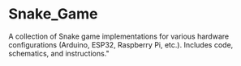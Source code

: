 # Snake_Game
 A collection of Snake game implementations for various hardware configurations (Arduino, ESP32, Raspberry Pi, etc.). Includes code, schematics, and instructions."
